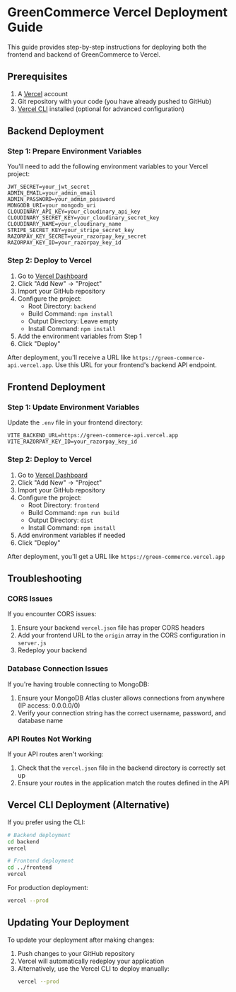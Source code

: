 # GreenCommerce Vercel Deployment Guide

This guide provides step-by-step instructions for deploying both the frontend and backend of GreenCommerce to Vercel.

## Prerequisites

1. A [Vercel](https://vercel.com/) account
2. Git repository with your code (you have already pushed to GitHub)
3. [Vercel CLI](https://vercel.com/docs/cli) installed (optional for advanced configuration)

## Backend Deployment

### Step 1: Prepare Environment Variables

You'll need to add the following environment variables to your Vercel project:

```
JWT_SECRET=your_jwt_secret
ADMIN_EMAIL=your_admin_email
ADMIN_PASSWORD=your_admin_password
MONGODB_URI=your_mongodb_uri
CLOUDINARY_API_KEY=your_cloudinary_api_key
CLOUDINARY_SECRET_KEY=your_cloudinary_secret_key
CLOUDINARY_NAME=your_cloudinary_name
STRIPE_SECRET_KEY=your_stripe_secret_key
RAZORPAY_KEY_SECRET=your_razorpay_key_secret
RAZORPAY_KEY_ID=your_razorpay_key_id
```

### Step 2: Deploy to Vercel

1. Go to [Vercel Dashboard](https://vercel.com/dashboard)
2. Click "Add New" → "Project"
3. Import your GitHub repository
4. Configure the project:
   - Root Directory: `backend`
   - Build Command: `npm install`
   - Output Directory: Leave empty
   - Install Command: `npm install`
5. Add the environment variables from Step 1
6. Click "Deploy"

After deployment, you'll receive a URL like `https://green-commerce-api.vercel.app`. Use this URL for your frontend's backend API endpoint.

## Frontend Deployment

### Step 1: Update Environment Variables

Update the `.env` file in your frontend directory:

```
VITE_BACKEND_URL=https://green-commerce-api.vercel.app
VITE_RAZORPAY_KEY_ID=your_razorpay_key_id
```

### Step 2: Deploy to Vercel

1. Go to [Vercel Dashboard](https://vercel.com/dashboard)
2. Click "Add New" → "Project"
3. Import your GitHub repository
4. Configure the project:
   - Root Directory: `frontend`
   - Build Command: `npm run build`
   - Output Directory: `dist`
   - Install Command: `npm install`
5. Add environment variables if needed
6. Click "Deploy"

After deployment, you'll get a URL like `https://green-commerce.vercel.app`

## Troubleshooting

### CORS Issues

If you encounter CORS issues:
1. Ensure your backend `vercel.json` file has proper CORS headers
2. Add your frontend URL to the `origin` array in the CORS configuration in `server.js`
3. Redeploy your backend

### Database Connection Issues

If you're having trouble connecting to MongoDB:
1. Ensure your MongoDB Atlas cluster allows connections from anywhere (IP access: 0.0.0.0/0)
2. Verify your connection string has the correct username, password, and database name

### API Routes Not Working

If your API routes aren't working:
1. Check that the `vercel.json` file in the backend directory is correctly set up
2. Ensure your routes in the application match the routes defined in the API

## Vercel CLI Deployment (Alternative)

If you prefer using the CLI:

```bash
# Backend deployment
cd backend
vercel

# Frontend deployment
cd ../frontend
vercel
```

For production deployment:
```bash
vercel --prod
```

## Updating Your Deployment

To update your deployment after making changes:

1. Push changes to your GitHub repository
2. Vercel will automatically redeploy your application
3. Alternatively, use the Vercel CLI to deploy manually:
   ```bash
   vercel --prod
   ``` 